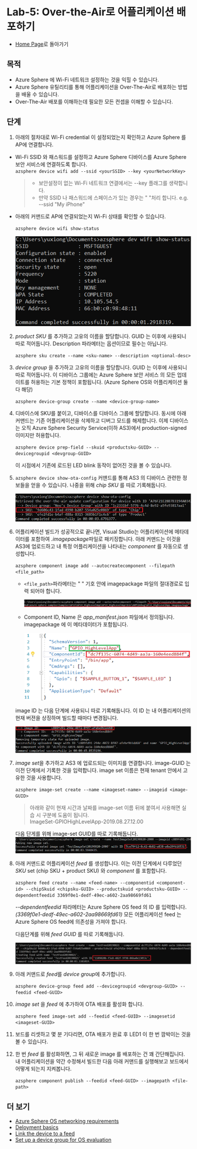 # Lab-5: Over-the-Air로 어플리케이션 배포하기

- [Home Page](README.md)로 돌아가기

## 목적

- Azure Sphere 에 Wi-Fi 네트워크 설정하는 것을 익힐 수 있습니다.
- Azure Sphere 유틸리티를 통해 어플리케이션을 Over-The-Air로 배포하는 방법을 배울 수 있습니다.
- Over-The-Air 배포를 이해하는데 필요한 모든 컨셉을 이해할 수 있습니다.
  
## 단계

1. 아래의 절차대로 Wi-Fi credential 이 설정되었는지 확인하고 Azure Sphere 를 AP에 연결합니다.

- Wi-Fi SSID 와 패스워드를 설정하고 Azure Sphere 디바이스를 Azure Sphere 보안 서비스에 연결하도록 합니다.   
   `azsphere device wifi add --ssid <yourSSID> --key <yourNetworkKey>`
   
   > - 보안설정이 없는 Wi-Fi 네트워크 연결에서는 --key 플래그를 생략합니다.
   > - 만약 SSID 나 패스워드에 스페이스가 있는 경우는 " "처리 합니다. e.g. --ssid "My iPhone"

-  아래의 커맨드로 AP에 연결되었는지 Wi-Fi 상태를 확인할 수 있습니다.
   
   `azsphere device wifi show-status`

    ![](images/show-wifi-status.png)
    
2. *product SKU* 를 추가하고 고유의 이름을 할당합니다. GUID 는 이후에 사용되니 따로 적어둡니다. Description 파라메터는 옵션이므로 필수는 아닙니다.

   `azsphere sku create --name <sku-name> --description <optional-desc>`
   
4. *device group* 을 추가하고 고유의 이름을 할당합니다. GUID 는 이후에 사용되니 따로 적어둡니다. 이 디바이스 그룹에는 Azure Sphere 보안 서비스 의 모든 업데이트를 허용하는 기본 정책이 포함됩니다. (Azure Sphere OS와 어플리케이션 둘 다 해당)

    `azsphere device-group create --name <device-group-name>`

5. 디바이스에 SKU를 붙이고, 디바이스를 디바이스 그룹에 할당합니다. 동시에 아래 커맨드는 기존 어플리케이션을 삭제하고 디버그 모드를 해제합니다. 이제 디바이스는 오직 Azure Sphere Security Service(이하 AS3)에서 production-signed 이미지만 허용합니다.

    `azsphere device prep-field --skuid <productsku-GUID> --devicegroupid <devgroup-GUID>`

    이 시점에서 기존에 로드된 LED blink 동작이 없어진 것을 볼 수 있습니다.

6. `azsphere device show-ota-config` 커맨드를 통해 AS3 의 디바이스 관련한 정보들을 얻을 수 있습니다. 나중을 위해 *chip SKU* 를 따로 기록해둡니다.

   ![](images/chip-sku.png)

7. 어플리케이션 빌드가 성공적으로 끝나면, Visual Studio는 어플리케이션에 메타데이터를 포함하여 *.imagepackage*파일로 패키징합니다. 아래 커맨드는 이것을 AS3에 업로드하고 내 특정 어플리케이션을 나타내는 *component* 를 자동으로 생성합니다.
   
   `azsphere component image add --autocreatecomponent --filepath <file_path>`

   - `<file_path>`파라메터는 " " 기호 안에 imagepackage 파일의 절대경로로 입력 되어야 합니다.  
        
        ![](images/path.png)

   - Component ID, Name 은 *app_manifest.json* 파일에서 정의됩니다. imagepackage 에 이 메타데이터가 포함됩니다.
        
        ![](images/component-id.png)

   image ID 는 다음 단계에 사용되니 따로 기록해둡니다.
   이 ID 는 내 어플리케이션의 현재 버젼을 상징하며 빌드할 때마다 변경됩니다.

    ![](images/image-id.png)

8. *image set*을 추가하고 AS3 에 업로드되는 이미지를 연결합니다. image-GUID 는 이전 단계에서 기록한 것을 입력합니다.
image set 이름은 현재 tenant 안에서 고유한 것을 사용합니다.

    `azsphere image-set create --name <imageset-name> --imageid <image-GUID>`

    > 아래와 같이 현재 시간과 날짜를 image-set 이름 뒤에 붙여서 사용해면 실습 시 구분에 도움이 됩니다.    
    ImageSet-GPIOHighLevelApp-2019.08.27.12.00

    다음 단게를 위해 image-set GUID를 따로 기록해둡니다.
![](images/image-set.png)

9. 아래 커맨드로 어플리케이션 *feed* 를 생성합니다. 이는 이전 단계에서 다루었던 *SKU* set (chip SKU + product SKU) 와 *component* 를 포함합니다.

    `azsphere feed create --name <feed-name> --componentid <component-id> --chipSkuid <chipsku-GUID> --productskuid <productsku-GUID> --dependentfeedid 3369f0e1-dedf-49ec-a602-2aa98669fd61`

    *--dependentfeedid* 파라메터는 Azure Sphere OS feed 의 ID 를 입력합니다. *(3369f0e1-dedf-49ec-a602-2aa98669fd61)*  모든 어플리케이션 feed 는 Azure Sphere OS feed에 의존성을 가져야 합니다.

    다음단계를 위해 *feed GUID* 를 따로 기록해둡니다.

    ![](images/feed-id.png)

10. 아래 커맨드로 *feed*를 *device group*에 추가합니다.
    
    `azsphere device-group feed add --devicegroupid <devgroup-GUID> --feedid <feed-GUID>`

11. *image set* 을 *feed* 에 추가하여 OTA 배포를 활성화 합니다.

    `azsphere feed image-set add --feedid <feed-GUID> --imagesetid <imageset-GUID>`

12. 보드를 리셋하고 몇 분 기다리면, OTA 배포가 완료 후 LED1 이 한 번 깜박이는 것을 볼 수 있습니다.

13. 한 번 *feed* 를 활성화하면, 그 뒤 새로운 image 를 배포하는 건 꽤 간단해집니다. 내 어플리케이션을 약간 수정해서 빌드한 다음 아래 커맨드를 실행해보고 보드에서 어떻게 되는지 지켜봅니다.

    `azsphere component publish --feedid <feed-GUID> --imagepath <file-path>`

## 더 보기
- [Azure Sphere OS networking requirements](https://docs.microsoft.com/en-us/azure-sphere/network/ports-protocols-domains)
- [Deloyment basics](https://docs.microsoft.com/en-us/azure-sphere/deployment/deployment-concepts)
- [Link the device to a feed](https://docs.microsoft.com/en-us/azure-sphere/deployment/link-to-feed)
- [Set up a device group for OS evaluation](https://docs.microsoft.com/en-us/azure-sphere/deployment/set-up-evaluation-device-group)